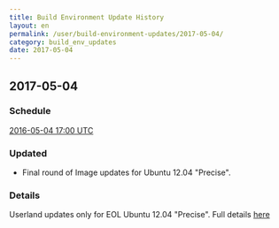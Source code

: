 ```yaml
---
title: Build Environment Update History
layout: en
permalink: /user/build-environment-updates/2017-05-04/
category: build_env_updates
date: 2017-05-04
---
```


## 2017-05-04

### Schedule

[2016-05-04 17:00 UTC](http://everytimezone.com/#2017-5-4,360,c8l)

### Updated

- Final round of Image updates for Ubuntu 12.04 "Precise".

### Details

Userland updates only for EOL Ubuntu 12.04 "Precise".
Full details [here](https://blog.travis-ci.com/2017-05-04-precise-image-updates)


